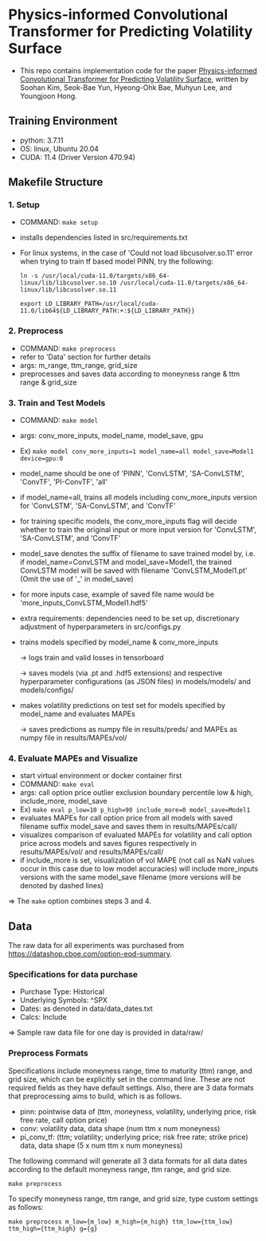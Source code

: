 # Physics-informed Convolutional Transformer for Predicting Volatility Surface

- This repo contains implementation code for the paper [Physics-informed Convolutional Transformer for Predicting Volatility Surface](https://www.tandfonline.com/doi/full/10.1080/14697688.2023.2294799), written by Soohan Kim, Seok-Bae Yun, Hyeong-Ohk Bae, Muhyun Lee, and Youngjoon Hong.

## Training Environment

- python: 3.7.11
- OS: linux, Ubuntu 20.04
- CUDA: 11.4 (Driver Version 470.94)


## Makefile Structure 

### 1. Setup
- COMMAND: `make setup`
- installs dependencies listed in src/requirements.txt
- For linux systems, in the case of 'Could not load libcusolver.so.11' error when trying to train tf based model PINN, try the following: 

    `ln -s /usr/local/cuda-11.0/targets/x86_64-linux/lib/libcusolver.so.10 /usr/local/cuda-11.0/targets/x86_64-linux/lib/libcusolver.so.11`
    
    `export LD_LIBRARY_PATH=/usr/local/cuda-11.0/lib64${LD_LIBRARY_PATH:+:${LD_LIBRARY_PATH}}`


### 2. Preprocess
- COMMAND: `make preprocess`
- refer to 'Data' section for further details 
- args: m_range, ttm_range, grid_size
- preprocesses and saves data according to moneyness range & ttm range & grid_size 


### 3. Train and Test Models
- COMMAND: `make model`
- args: conv_more_inputs, model_name, model_save, gpu
- Ex) `make model conv_more_inputs=1 model_name=all model_save=Model1 device=gpu:0`
- model_name should be one of 'PINN', 'ConvLSTM', 'SA-ConvLSTM', 'ConvTF', 'PI-ConvTF', 'all'
- if model_name=all, trains all models including conv_more_inputs version for 'ConvLSTM', 'SA-ConvLSTM', and 'ConvTF'
- for training specific models, the conv_more_inputs flag will decide whether to train the original input or more input version for 'ConvLSTM', 'SA-ConvLSTM', and 'ConvTF'
- model_save denotes the suffix of filename to save trained model by, i.e. if model_name=ConvLSTM and model_save=Model1, the trained ConvLSTM model will be saved with filename 'ConvLSTM_Model1.pt'
(Omit the use of '_' in model_save)
- for more inputs case, example of saved file name would be 'more_inputs_ConvLSTM_Model1.hdf5'
- extra requirements: dependencies need to be set up, discretionary adjustment of hyperparameters in src/configs.py 
- trains models specified by model_name & conv_more_inputs

    -> logs train and valid losses in tensorboard

    -> saves models (via .pt and .hdf5 extensions) and respective hyperparameter configurations (as JSON files) in models/models/ and models/configs/
- makes volatility predictions on test set for models specified by model_name and evaluates MAPEs

    -> saves predictions as numpy file in results/preds/ and MAPEs as numpy file in results/MAPEs/vol/


### 4. Evaluate MAPEs and Visualize
- start virtual environment or docker container first
- COMMAND: `make eval`
- args: call option price outlier exclusion boundary percentile low & high, include_more, model_save
- Ex) `make eval p_low=10 p_high=90 include_more=0 model_save=Model1`
- evaluates MAPEs for call option price from all models with saved filename suffix model_save and saves them in results/MAPEs/call/
- visualizes comparison of evaluated MAPEs for volatility and call option price across models and saves figures respectively in results/MAPEs/vol/ and results/MAPEs/call/
- if include_more is set, visualization of vol MAPE (not call as NaN values occur in this case due to low model accuracies) will include more_inputs versions with the same model_save filename (more versions will be denoted by dashed lines)

=> The `make` option combines steps 3 and 4.


## Data
The raw data for all experiments was purchased from https://datashop.cboe.com/option-eod-summary. 

### Specifications for data purchase
- Purchase Type: Historical
- Underlying Symbols: ^SPX
- Dates: as denoted in data/data_dates.txt
- Calcs: Include

=> Sample raw data file for one day is provided in data/raw/

### Preprocess Formats
Specifications include moneyness range, time to maturity (ttm) range, and grid size, which can be explicitly set in the command line. These are not required fields as they have default settings. Also, there are 3 data formats that preprocessing aims to build, which is as follows.

- pinn: pointwise data of (ttm, moneyness, volatility, underlying price, risk free rate, call option price) 
- conv: volatility data, data shape (num ttm x num moneyness) 
- pi_conv_tf: (ttm; volatility; underlying price; risk free rate; strike price) data, data shape (5 x num ttm x num moneyness)

The following command will generate all 3 data formats for all data dates according to the default moneyness range, ttm range, and grid size.

    make preprocess

To specify moneyness range, ttm range, and grid size, type custom settings as follows:

    make preprocess m_low={m_low} m_high={m_high} ttm_low={ttm_low} ttm_high={ttm_high} g={g}
